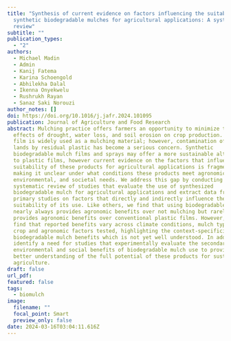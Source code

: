 ```yaml
---
title: "Synthesis of current evidence on factors influencing the suitability of
  synthetic biodegradable mulches for agricultural applications: A systematic
  review"
subtitle: ""
publication_types:
  - "2"
authors:
  - Michael Madin
  - Admin
  - Kanij Fatema
  - Karina Schoengold
  - Abhilekha Dalal
  - Ikenna Onyekwelu
  - Rushrukh Rayan
  - Sanaz Saki Norouzi
author_notes: []
doi: https://doi.org/10.1016/j.jafr.2024.101095
publication: Journal of Agriculture and Food Research
abstract: Mulching practice offers farmers an opportunity to minimize the
  effects of drought, water loss, and soil erosion on crop production. Plastic
  film is widely used as a mulching material; however, contamination of arable
  lands by residual plastic has become a serious concern. Synthetic
  biodegradable mulch films and sprays may offer a more sustainable alternative
  to plastic films, however current evidence on the factors that influence the
  suitability of these products for agricultural applications is fragmented,
  making it unclear under what conditions these products meet agronomic,
  environmental, and societal needs. We address this gap by conducting a
  systematic review of studies that evaluate the use of synthesized
  biodegradable mulch for agricultural applications and extract data from 151
  primary studies on factors that directly and indirectly influence the
  suitability of its use. Like others, we find that using biodegradable mulches
  nearly always provides agronomic benefits over not mulching but rarely
  provides agronomic benefits over conventional plastic films. However, we also
  find that reported benefits vary across climate conditions, mulch type, and
  crop and agronomic factors tested, highlighting the context-specificity of
  biodegradable mulch benefits which is not yet well understood. In addition, we
  identify a need for studies that experimentally evaluate the secondary
  environmental and social benefits of biodegradable mulch use to provide a
  better understanding of the full potential of these products for sustainable
  agriculture.
draft: false
url_pdf: 
featured: false
tags:
  - biomulch
image:
  filename: ""
  focal_point: Smart
  preview_only: false
date: 2024-03-16T03:04:11.616Z
---
```

